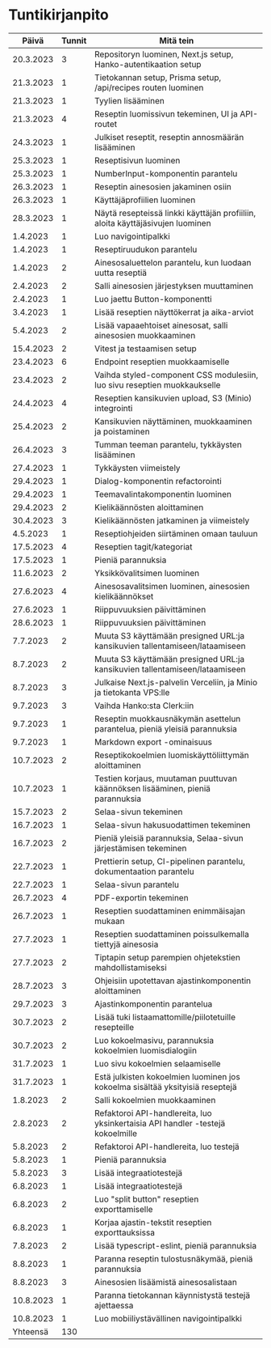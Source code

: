 # Tuntikirjanpito

| Päivä     | Tunnit | Mitä tein                                                                       |
| --------- | ------ | ------------------------------------------------------------------------------- |
| 20.3.2023 | 3      | Repositoryn luominen, Next.js setup, Hanko-autentikaation setup                 |
| 21.3.2023 | 1      | Tietokannan setup, Prisma setup, /api/recipes routen luominen                   |
| 21.3.2023 | 1      | Tyylien lisääminen                                                              |
| 21.3.2023 | 4      | Reseptin luomissivun tekeminen, UI ja API-routet                                |
| 24.3.2023 | 1      | Julkiset reseptit, reseptin annosmäärän lisääminen                              |
| 25.3.2023 | 1      | Reseptisivun luominen                                                           |
| 25.3.2023 | 1      | NumberInput-komponentin parantelu                                               |
| 26.3.2023 | 1      | Reseptin ainesosien jakaminen osiin                                             |
| 26.3.2023 | 1      | Käyttäjäprofiilien luominen                                                     |
| 28.3.2023 | 1      | Näytä resepteissä linkki käyttäjän profiiliin, aloita käyttäjäsivujen luominen  |
| 1.4.2023  | 1      | Luo navigointipalkki                                                            |
| 1.4.2023  | 1      | Reseptiruudukon parantelu                                                       |
| 1.4.2023  | 2      | Ainesosaluettelon parantelu, kun luodaan uutta reseptiä                         |
| 2.4.2023  | 2      | Salli ainesosien järjestyksen muuttaminen                                       |
| 2.4.2023  | 1      | Luo jaettu Button-komponentti                                                   |
| 3.4.2023  | 1      | Lisää reseptien näyttökerrat ja aika-arviot                                     |
| 5.4.2023  | 2      | Lisää vapaaehtoiset ainesosat, salli ainesosien muokkaaminen                    |
| 15.4.2023 | 2      | Vitest ja testaamisen setup                                                     |
| 23.4.2023 | 6      | Endpoint reseptien muokkaamiselle                                               |
| 23.4.2023 | 2      | Vaihda styled-component CSS modulesiin, luo sivu reseptien muokkaukselle        |
| 24.4.2023 | 4      | Reseptien kansikuvien upload, S3 (Minio) integrointi                            |
| 25.4.2023 | 2      | Kansikuvien näyttäminen, muokkaaminen ja poistaminen                            |
| 26.4.2023 | 3      | Tumman teeman parantelu, tykkäysten lisääminen                                  |
| 27.4.2023 | 1      | Tykkäysten viimeistely                                                          |
| 29.4.2023 | 1      | Dialog-komponentin refactorointi                                                |
| 29.4.2023 | 1      | Teemavalintakomponentin luominen                                                |
| 29.4.2023 | 2      | Kielikäännösten aloittaminen                                                    |
| 30.4.2023 | 3      | Kielikäännösten jatkaminen ja viimeistely                                       |
| 4.5.2023  | 1      | Reseptiohjeiden siirtäminen omaan tauluun                                       |
| 17.5.2023 | 4      | Reseptien tagit/kategoriat                                                      |
| 17.5.2023 | 1      | Pieniä parannuksia                                                              |
| 11.6.2023 | 2      | Yksikkövalitsimen luominen                                                      |
| 27.6.2023 | 4      | Ainesosavalitsimen luominen, ainesosien kielikäännökset                         |
| 27.6.2023 | 1      | Riippuvuuksien päivittäminen                                                    |
| 28.6.2023 | 1      | Riippuvuuksien päivittäminen                                                    |
| 7.7.2023  | 2      | Muuta S3 käyttämään presigned URL:ja kansikuvien tallentamiseen/lataamiseen     |
| 8.7.2023  | 2      | Muuta S3 käyttämään presigned URL:ja kansikuvien tallentamiseen/lataamiseen     |
| 8.7.2023  | 3      | Julkaise Next.js-palvelin Verceliin, ja Minio ja tietokanta VPS:lle             |
| 9.7.2023  | 3      | Vaihda Hanko:sta Clerk:iin                                                      |
| 9.7.2023  | 1      | Reseptin muokkausnäkymän asettelun parantelua, pieniä yleisiä parannuksia       |
| 9.7.2023  | 1      | Markdown export -ominaisuus                                                     |
| 10.7.2023 | 2      | Reseptikokoelmien luomiskäyttöliittymän aloittaminen                            |
| 10.7.2023 | 1      | Testien korjaus, muutaman puuttuvan käännöksen lisääminen, pieniä parannuksia   |
| 15.7.2023 | 2      | Selaa-sivun tekeminen                                                           |
| 16.7.2023 | 1      | Selaa-sivun hakusuodattimen tekeminen                                           |
| 16.7.2023 | 2      | Pieniä yleisiä parannuksia, Selaa-sivun järjestämisen tekeminen                 |
| 22.7.2023 | 1      | Prettierin setup, CI-pipelinen parantelu, dokumentaation parantelu              |
| 22.7.2023 | 1      | Selaa-sivun parantelu                                                           |
| 26.7.2023 | 4      | PDF-exportin tekeminen                                                          |
| 26.7.2023 | 1      | Reseptien suodattaminen enimmäisajan mukaan                                     |
| 27.7.2023 | 1      | Reseptien suodattaminen poissulkemalla tiettyjä ainesosia                       |
| 27.7.2023 | 2      | Tiptapin setup parempien ohjetekstien mahdollistamiseksi                        |
| 28.7.2023 | 3      | Ohjeisiin upotettavan ajastinkomponentin aloittaminen                           |
| 29.7.2023 | 3      | Ajastinkomponentin parantelua                                                   |
| 30.7.2023 | 2      | Lisää tuki listaamattomille/piilotetuille resepteille                           |
| 30.7.2023 | 2      | Luo kokoelmasivu, parannuksia kokoelmien luomisdialogiin                        |
| 31.7.2023 | 1      | Luo sivu kokoelmien selaamiselle                                                |
| 31.7.2023 | 1      | Estä julkisten kokoelmien luominen jos kokoelma sisältää yksityisiä reseptejä   |
| 1.8.2023  | 2      | Salli kokoelmien muokkaaminen                                                   |
| 2.8.2023  | 2      | Refaktoroi API-handlereita, luo yksinkertaisia API handler -testejä kokoelmille |
| 5.8.2023  | 2      | Refaktoroi API-handlereita, luo testejä                                         |
| 5.8.2023  | 1      | Pieniä parannuksia                                                              |
| 5.8.2023  | 3      | Lisää integraatiotestejä                                                        |
| 6.8.2023  | 1      | Lisää integraatiotestejä                                                        |
| 6.8.2023  | 2      | Luo "split button" reseptien exporttamiselle                                    |
| 6.8.2023  | 1      | Korjaa ajastin-tekstit reseptien exporttauksissa                                |
| 7.8.2023  | 2      | Lisää typescript-eslint, pieniä parannuksia                                     |
| 8.8.2023  | 1      | Paranna reseptin tulostusnäkymää, pieniä parannuksia                            |
| 8.8.2023  | 3      | Ainesosien lisäämistä ainesosalistaan                                           |
| 10.8.2023 | 1      | Paranna tietokannan käynnistystä testejä ajettaessa                             |
| 10.8.2023 | 1      | Luo mobiiliystävällinen navigointipalkki                                        |
| Yhteensä  | 130    |                                                                                 |
